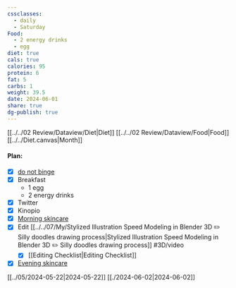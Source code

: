 ```yaml
---
cssclasses:
  - daily
  - Saturday
Food:
  - 2 energy drinks
  - egg
diet: true
cals: true
calories: 95
protein: 6
fat: 5
carbs: 1
weight: 39.5
date: 2024-06-01
share: true
dg-publish: true
---
```


[[../../02 Review/Dataview/Diet|Diet]] [[../../02 Review/Dataview/Food|Food]] [[../../Diet.canvas|Month]]
#### Plan: 
- [x] [do not binge](../../99/Template/Daily.md#)
- [x] Breakfast 
	- 1 egg
	- 2 energy drinks
- [x] Twitter
- [x] Kinopio
- [x] [Morning skincare](../../AM.png)
- [x] Edit [[../../07/My/Stylized Illustration Speed Modeling in Blender 3D ✏️ Silly doodles drawing process|Stylized Illustration Speed Modeling in Blender 3D ✏️ Silly doodles drawing process]] #3D/video
	- [x] [[Editing Checklist|Editing Checklist]]
- [x] [Evening skincare](../../PM.png)

[[../05/2024-05-22|2024-05-22]]
[[./2024-06-02|2024-06-02]]